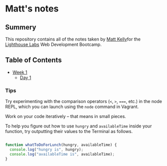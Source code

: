 # Matt's notes

## Summery

This repository contains all of the notes taken by [Matt Kelly](https://github.com/mattrkelly27)for the [Lighthouse Labs](https://www.lighthouselabs.ca/?gclid=EAIaIQobChMIssrDmIHd3wIVOh-tBh3bzwOIEAAYASAAEgJi5PD_BwE) Web Development Bootcamp.

## Table of Contents

* [Week 1](/Week_1)
  * [Day 1](/Week_1/Day_1)

### Tips

Try experimenting with the comparison operators (`<`, `>`, `===`, etc.) in the node REPL, which you can launch using the `node` command in Vagrant.

Work on your code iteratively – that means in small pieces.

To help you figure out how to use `hungry` and `availableTime` inside your function, try outputting their values to the Terminal as follows.

```javascript

function whatToDoForLunch(hungry, availableTime) {
  console.log("hungry is", hungry);
  console.log("availableTime is", availableTime);
}

```
